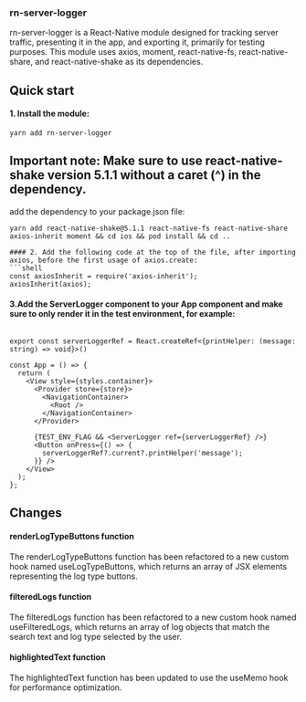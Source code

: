 ### [](#header-3) rn-server-logger
rn-server-logger is a React-Native module designed for tracking server traffic, presenting it in the app, and exporting it, primarily for testing purposes. This module uses axios, moment, react-native-fs, react-native-share, and react-native-shake as its dependencies.

## Quick start
#### 1. Install the module:
```shell
yarn add rn-server-logger 
``` 
## Important note: Make sure to use react-native-shake version 5.1.1 without a caret (^) in the dependency.

add the dependency to your package.json file:
```shell
yarn add react-native-shake@5.1.1 react-native-fs react-native-share axios-inherit moment && cd ios && pod install && cd .. 
```
``` 
#### 2. Add the following code at the top of the file, after importing axios, before the first usage of axios.create:
```shell
const axiosInherit = require('axios-inherit');
axiosInherit(axios);
```

#### 3.Add the ServerLogger component to your App component and make sure to only render it in the test environment, for example:
```shell

export const serverLoggerRef = React.createRef<{printHelper: (message: string) => void}>()

const App = () => {
  return (
    <View style={styles.container}>
      <Provider store={store}>
        <NavigationContainer>
          <Root />
        </NavigationContainer>
      </Provider>
      
      {TEST_ENV_FLAG && <ServerLogger ref={serverLoggerRef} />}
      <Button onPress={() => {
        serverLoggerRef?.current?.printHelper('message');
      }} />
    </View>
  );
};

```

## Changes
#### renderLogTypeButtons function
The renderLogTypeButtons function has been refactored to a new custom hook named useLogTypeButtons, which returns an array of JSX elements representing the log type buttons.

#### filteredLogs function
The filteredLogs function has been refactored to a new custom hook named useFilteredLogs, which returns an array of log objects that match the search text and log type selected by the user.

#### highlightedText function
The highlightedText function has been updated to use the useMemo hook for performance optimization.

